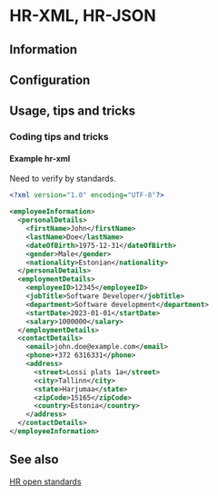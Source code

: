 # HR-XML, HR-JSON

## Information

## Configuration

## Usage, tips and tricks

### Coding tips and tricks

#### Example hr-xml

Need to verify by standards.

```xml
<?xml version="1.0" encoding="UTF-8"?>

<employeeInformation>
  <personalDetails>
    <firstName>John</firstName>
    <lastName>Doe</lastName>
    <dateOfBirth>1975-12-31</dateOfBirth>
    <gender>Male</gender>
    <nationality>Estonian</nationality>
  </personalDetails>
  <employmentDetails>
    <employeeID>12345</employeeID>
    <jobTitle>Software Developer</jobTitle>
    <department>Software development</department>
    <startDate>2023-01-01</startDate>
    <salary>1000000</salary>
  </employmentDetails>
  <contactDetails>
    <email>john.doe@example.com</email>
    <phone>+372 6316331</phone>
    <address>
      <street>Lossi plats 1a</street>
      <city>Tallinn</city>
      <state>Harjumaa</state>
      <zipCode>15165</zipCode>
      <country>Estonia</country>
    </address>
  </contactDetails>
</employeeInformation>
```

## See also

[HR open standards](https://www.hropenstandards.org)
